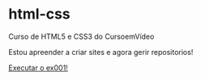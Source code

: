 # html-css
Curso de HTML5 e CSS3 do CursoemVídeo

Estou apreender a criar sites e agora gerir repositorios!

<a href="https://paulosergio1996.github.io/html-css/exercicios/ex001/index.html">Executar o ex001!</a>
